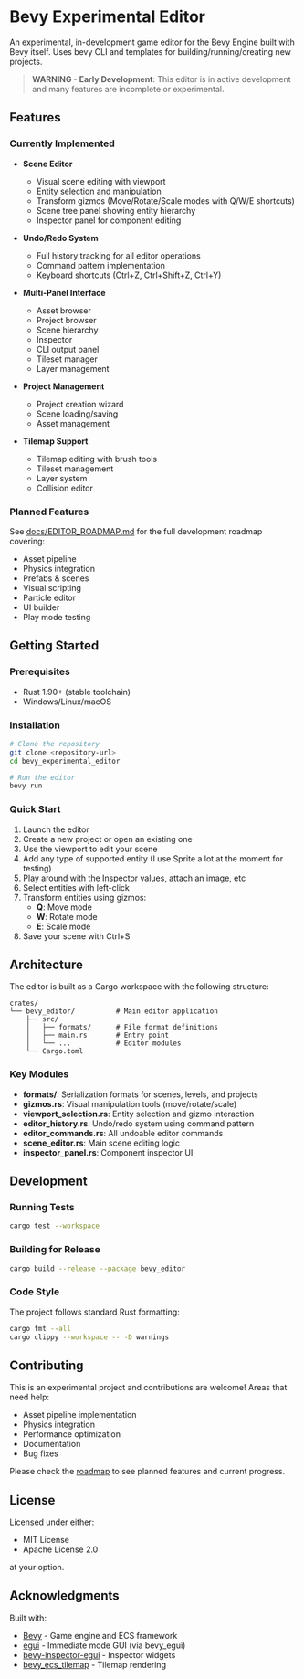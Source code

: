 # Bevy Experimental Editor

An experimental, in-development game editor for the Bevy Engine built with Bevy itself. Uses bevy CLI and templates for building/running/creating new projects.

> **WARNING - Early Development**: This editor is in active development and many features are incomplete or experimental.

## Features

### Currently Implemented

- **Scene Editor**
  - Visual scene editing with viewport
  - Entity selection and manipulation
  - Transform gizmos (Move/Rotate/Scale modes with Q/W/E shortcuts)
  - Scene tree panel showing entity hierarchy
  - Inspector panel for component editing

- **Undo/Redo System**
  - Full history tracking for all editor operations
  - Command pattern implementation
  - Keyboard shortcuts (Ctrl+Z, Ctrl+Shift+Z, Ctrl+Y)

- **Multi-Panel Interface**
  - Asset browser
  - Project browser
  - Scene hierarchy
  - Inspector
  - CLI output panel
  - Tileset manager
  - Layer management

- **Project Management**
  - Project creation wizard
  - Scene loading/saving
  - Asset management

- **Tilemap Support**
  - Tilemap editing with brush tools
  - Tileset management
  - Layer system
  - Collision editor

### Planned Features

See [docs/EDITOR_ROADMAP.md](docs/EDITOR_ROADMAP.md) for the full development roadmap covering:
- Asset pipeline
- Physics integration
- Prefabs & scenes
- Visual scripting
- Particle editor
- UI builder
- Play mode testing

## Getting Started

### Prerequisites

- Rust 1.90+ (stable toolchain)
- Windows/Linux/macOS

### Installation

```bash
# Clone the repository
git clone <repository-url>
cd bevy_experimental_editor

# Run the editor
bevy run
```

### Quick Start

1. Launch the editor
2. Create a new project or open an existing one
3. Use the viewport to edit your scene
4. Add any type of supported entity (I use Sprite a lot at the moment for testing)
5. Play around with the Inspector values, attach an image, etc
6. Select entities with left-click
7. Transform entities using gizmos:
   - **Q**: Move mode
   - **W**: Rotate mode
   - **E**: Scale mode
8. Save your scene with Ctrl+S

## Architecture

The editor is built as a Cargo workspace with the following structure:

```
crates/
└── bevy_editor/          # Main editor application
    ├── src/
    │   ├── formats/      # File format definitions
    │   ├── main.rs       # Entry point
    │   └── ...           # Editor modules
    └── Cargo.toml
```

### Key Modules

- **formats/**: Serialization formats for scenes, levels, and projects
- **gizmos.rs**: Visual manipulation tools (move/rotate/scale)
- **viewport_selection.rs**: Entity selection and gizmo interaction
- **editor_history.rs**: Undo/redo system using command pattern
- **editor_commands.rs**: All undoable editor commands
- **scene_editor.rs**: Main scene editing logic
- **inspector_panel.rs**: Component inspector UI

## Development

### Running Tests

```bash
cargo test --workspace
```

### Building for Release

```bash
cargo build --release --package bevy_editor
```

### Code Style

The project follows standard Rust formatting:

```bash
cargo fmt --all
cargo clippy --workspace -- -D warnings
```

## Contributing

This is an experimental project and contributions are welcome! Areas that need help:

- Asset pipeline implementation
- Physics integration
- Performance optimization
- Documentation
- Bug fixes

Please check the [roadmap](docs/EDITOR_ROADMAP.md) to see planned features and current progress.

## License

Licensed under either:

- MIT License
- Apache License 2.0

at your option.

## Acknowledgments

Built with:
- [Bevy](https://bevyengine.org/) - Game engine and ECS framework
- [egui](https://github.com/emilk/egui) - Immediate mode GUI (via bevy_egui)
- [bevy-inspector-egui](https://github.com/jakobhellermann/bevy-inspector-egui) - Inspector widgets
- [bevy_ecs_tilemap](https://github.com/StarArawn/bevy_ecs_tilemap) - Tilemap rendering

